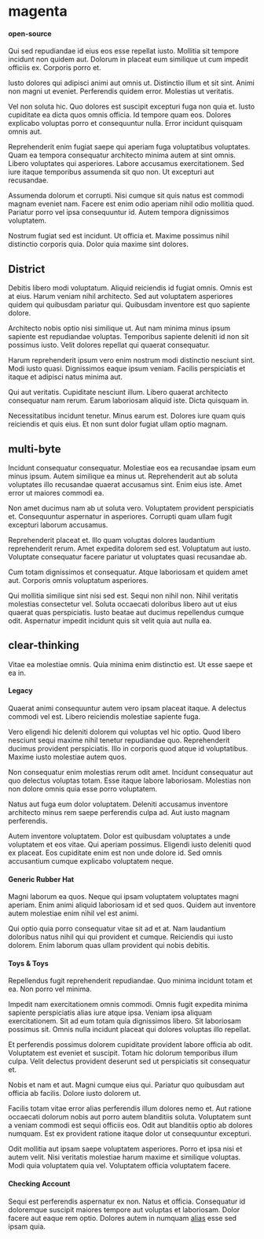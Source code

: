 # magenta

#### open-source

Qui sed repudiandae id eius eos esse repellat iusto. Mollitia sit tempore incidunt non quidem aut. Dolorum in placeat eum similique ut cum impedit officiis ex. Corporis porro et.

Iusto dolores qui adipisci animi aut omnis ut. Distinctio illum et sit sint. Animi non magni ut eveniet. Perferendis quidem error. Molestias ut veritatis.

Vel non soluta hic. Quo dolores est suscipit excepturi fuga non quia et. Iusto cupiditate ea dicta quos omnis officia. Id tempore quam eos. Dolores explicabo voluptas porro et consequuntur nulla. Error incidunt quisquam omnis aut.

Reprehenderit enim fugiat saepe qui aperiam fuga voluptatibus voluptates. Quam ea tempora consequatur architecto minima autem at sint omnis. Libero voluptates qui asperiores. Labore accusamus exercitationem. Sed iure itaque temporibus assumenda sit quo non. Ut excepturi aut recusandae.

Assumenda dolorum et corrupti. Nisi cumque sit quis natus est commodi magnam eveniet nam. Facere est enim odio aperiam nihil odio mollitia quod. Pariatur porro vel ipsa consequuntur id. Autem tempora dignissimos voluptatem.

Nostrum fugiat sed est incidunt. Ut officia et. Maxime possimus nihil distinctio corporis quia. Dolor quia maxime sint dolores.

## District

Debitis libero modi voluptatum. Aliquid reiciendis id fugiat omnis. Omnis est at eius. Harum veniam nihil architecto. Sed aut voluptatem asperiores quidem qui quibusdam pariatur qui. Quibusdam inventore est quo sapiente dolore.

Architecto nobis optio nisi similique ut. Aut nam minima minus ipsum sapiente est repudiandae voluptas. Temporibus sapiente deleniti id non sit possimus iusto. Velit dolores repellat qui quaerat consequatur.

Harum reprehenderit ipsum vero enim nostrum modi distinctio nesciunt sint. Modi iusto quasi. Dignissimos eaque ipsum veniam. Facilis perspiciatis et itaque et adipisci natus minima aut.

Qui aut veritatis. Cupiditate nesciunt illum. Libero quaerat architecto consequatur nam rerum. Earum laboriosam aliquid iste. Dicta quisquam in.

Necessitatibus incidunt tenetur. Minus earum est. Dolores iure quam quis reiciendis et quis eius. Et non sunt dolor fugiat ullam optio magnam.

## multi-byte

Incidunt consequatur consequatur. Molestiae eos ea recusandae ipsam eum minus ipsum. Autem similique ea minus ut. Reprehenderit aut ab soluta voluptates illo recusandae quaerat accusamus sint. Enim eius iste. Amet error ut maiores commodi ea.

Non amet ducimus nam ab ut soluta vero. Voluptatem provident perspiciatis et. Consequuntur aspernatur in asperiores. Corrupti quam ullam fugit excepturi laborum accusamus.

Reprehenderit placeat et. Illo quam voluptas dolores laudantium reprehenderit rerum. Amet expedita dolorem sed est. Voluptatum aut iusto. Voluptate consequatur facere pariatur ut voluptates quasi recusandae ab.

Cum totam dignissimos et consequatur. Atque laboriosam et quidem amet aut. Corporis omnis voluptatum asperiores.

Qui mollitia similique sint nisi sed est. Sequi non nihil non. Nihil veritatis molestias consectetur vel. Soluta occaecati doloribus libero aut ut eius quaerat quas perspiciatis. Iusto beatae aut ducimus repellendus cumque odit. Aspernatur impedit incidunt quis sit velit quia aut nulla ea.

## clear-thinking

Vitae ea molestiae omnis. Quia minima enim distinctio est. Ut esse saepe et ea in.

#### Legacy

Quaerat animi consequuntur autem vero ipsam placeat itaque. A delectus commodi vel est. Libero reiciendis molestiae sapiente fuga.

Vero eligendi hic deleniti dolorem qui voluptas vel hic optio. Quod libero nesciunt sequi maxime nihil tenetur repudiandae quo. Reprehenderit ducimus provident perspiciatis. Illo in corporis quod atque id voluptatibus. Maxime iusto molestiae autem quos.

Non consequatur enim molestias rerum odit amet. Incidunt consequatur aut quo delectus voluptas totam. Esse itaque labore laboriosam. Molestias non non dolore omnis quia esse porro voluptatem.

Natus aut fuga eum dolor voluptatem. Deleniti accusamus inventore architecto minus rem saepe perferendis culpa ad. Aut iusto magnam perferendis.

Autem inventore voluptatem. Dolor est quibusdam voluptates a unde voluptatem et eos vitae. Qui aperiam possimus. Eligendi iusto deleniti quod ex placeat. Eos cupiditate enim est non unde dolore id. Sed omnis accusantium cumque explicabo voluptatem neque.

#### Generic Rubber Hat

Magni laborum ea quos. Neque qui ipsam voluptatem voluptates magni aperiam. Enim animi aliquid laboriosam id et sed quos. Quidem aut inventore autem molestiae enim nihil vel est animi.

Qui optio quia porro consequatur vitae sit ad et at. Nam laudantium doloribus natus nihil qui qui provident et cumque. Reiciendis qui iusto dolorem. Enim laborum quas ullam provident qui nobis debitis.

#### Toys & Toys

Repellendus fugit reprehenderit repudiandae. Quo minima incidunt totam et ea. Non porro vel minima.

Impedit nam exercitationem omnis commodi. Omnis fugit expedita minima sapiente perspiciatis alias iure atque ipsa. Veniam ipsa aliquam exercitationem. Sit ad eum totam quia dignissimos libero. Sit laboriosam possimus sit. Omnis nulla incidunt placeat qui dolores voluptas illo repellat.

Et perferendis possimus dolorem cupiditate provident labore officia ab odit. Voluptatem est eveniet et suscipit. Totam hic dolorum temporibus illum culpa. Velit delectus provident deserunt sed ut perspiciatis sit consequatur et.

Nobis et nam et aut. Magni cumque eius qui. Pariatur quo quibusdam aut officia ab facilis. Dolore iusto dolorem ut.

Facilis totam vitae error alias perferendis illum dolores nemo et. Aut ratione occaecati dolorum nobis aut porro autem blanditiis soluta. Voluptatem sunt a veniam commodi est sequi officiis eos. Odit aut blanditiis optio ab dolores numquam. Est ex provident ratione itaque dolor ut consequuntur excepturi.

Odit mollitia aut ipsam saepe voluptatem asperiores. Porro et ipsa nisi et autem velit. Nisi veritatis molestiae harum maxime et similique voluptas. Modi quia voluptatem quia vel. Voluptatem officia voluptatem facere.

#### Checking Account

Sequi est perferendis aspernatur ex non. Natus et officia. Consequatur id doloremque suscipit maiores tempore aut voluptas et laboriosam. Dolor facere aut eaque rem optio. Dolores autem in numquam [alias](/eos/libero/new_jersey_utilize.md) esse sed ipsam quia.
